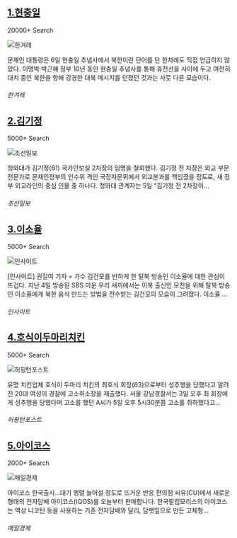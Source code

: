 [1.현충일](http://www.hani.co.kr/arti/politics/politics_general/797709.html)
--

20000+ Search

![한겨레](http://t2.gstatic.com/images?q=tbn:ANd9GcScWWkfHb8oZ6evUq6MaWzZYH0nfoD2G3T2P1IplNDV6xH2NmtcsoCr7jFVtW7M1aC4lf-QxGQC)

문재인 대통령은 6일 현충일 추념사에서 북한이란 단어를 단 한차례도 직접 언급하지 않았다. 이명박·박근혜 정부 10년 동안 현충일 추념사를 통해 휴전선을 사이에 두고 여전히 대치 중인 북한을 향해 강경한 대북 메시지를 던졌던 것과는 사뭇 다른 모습이다.
###### 한겨레

[2.김기정](http://news.chosun.com/site/data/html_dir/2017/06/05/2017060502601.html)
--

5000+ Search

![조선일보](http://t2.gstatic.com/images?q=tbn:ANd9GcTx6zMYPciF1IrOToTZYqIC1wOz5nVIxtmMErdKlC4L-1mMqvMhteXnpjRyGsHYUBqH4QclQw)

청와대가 김기정(61) 국가안보실 2차장의 임명을 철회했다. 김기정 전 차장은 외교 부문 전문가로 문재인정부의 인수위 격인 국정자문위에서 외교분과를 책임졌을 정도로, 새 정부 외교라인의 중심 인물 중 하나다. 청와대 관계자는 5일 “김기정 전 2차장이...
###### 조선일보

[3.이소율](http://www.insight.co.kr/newsRead.php?ArtNo=108395)
--

5000+ Search

![인사이트](http://t1.gstatic.com/images?q=tbn:ANd9GcRJuAF6TvI64umO_WPgQRrXXS2nZ7f-_N7Wg08Z3UE2rkQ0F6iPg39ErTpZ_-FTMy4KEfshwcYv)

[인사이트] 권길여 기자 = 가수 김건모를 반하게 한 탈북 방송인 이소율에 대한 관심이 뜨겁다. 지난 4일 방송된 SBS 미운 우리 새끼에서는 이북 출신인 모친을 위해 탈북 방송인 이소율에게 북한 음식 만드는 방법을 전수받는 김건모의 모습이 그려졌다. 이소율 ...
###### 인사이트

[4.호식이두마리치킨](http://www.huffingtonpost.kr/2017/06/06/story_n_16961974.html)
--

5000+ Search

![허핑턴포스트](http://t2.gstatic.com/images?q=tbn:ANd9GcSEEaXUGQB9CNO1NwBrL2TAy5yTBHqUQkOx1av41RsPL61IwEqdGfT3TUvwS0bullDGscicrdsK)

유명 치킨업체 호식이 두마리 치킨의 최호식 회장(63)으로부터 성추행을 당했다고 알려진 20대 여성이 경찰에 고소취소장을 제출했다. 서울 강남경찰서는 3일 오후 최 회장에게 성추행을 당했다며 고소를 했던 A씨가 5일 오후 5시30분쯤 고소를 취하했다고...
###### 허핑턴포스트

[5.아이코스](http://news.mk.co.kr/newsRead.php?year=2017&no=375004)
--

2000+ Search

![매일경제](http://t1.gstatic.com/images?q=tbn:ANd9GcQu_7DYtJqmflqj8i1dZWSZMJ1im5Ec7BedolBRKt47Jys0BRpxSkYbN4-TmvZ5wPmnEDGAcDIc)

아이코스 한국출시…대기 행렬 늘어설 정도로 뜨거운 반응 편의점 씨유(CU)에서 새로운 형태의 전자담배 아이코스(IQOS)를 오늘부터 판매합니다. 한국필립모리스의 아이코스는 액상 니코틴 등을 사용하는 기존 전자담배와 달리, 담뱃잎으로 만든 고체형...
###### 매일경제

